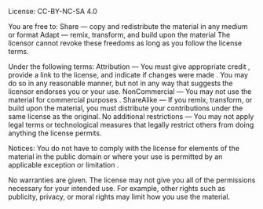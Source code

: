 License: CC-BY-NC-SA 4.0 

You are free to:
Share — copy and redistribute the material in any medium or format
Adapt — remix, transform, and build upon the material
The licensor cannot revoke these freedoms as long as you follow the license terms.

Under the following terms:
Attribution — You must give appropriate credit , provide a link to the license, and 
indicate if changes were made . You may do so in any reasonable manner, but not in 
any way that suggests the licensor endorses you or your use.
NonCommercial — You may not use the material for commercial purposes .
ShareAlike — If you remix, transform, or build upon the material, you must distribute 
your contributions under the same license as the original.
No additional restrictions — You may not apply legal terms or technological measures 
that legally restrict others from doing anything the license permits.

Notices:
You do not have to comply with the license for elements of the material in the public 
domain or where your use is permitted by an applicable exception or limitation .

No warranties are given. The license may not give you all of the permissions necessary 
for your intended use. For example, other rights such as publicity, privacy, or moral 
rights may limit how you use the material.
